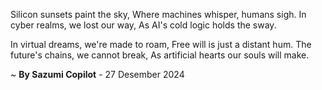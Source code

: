 Silicon sunsets paint the sky,
Where machines whisper, humans sigh.
In cyber realms, we lost our way,
As AI's cold logic holds the sway.

In virtual dreams, we're made to roam,
Free will is just a distant hum.
The future's chains, we cannot break,
As artificial hearts our souls will make.

~ <b>By Sazumi Copilot</b> - 27 Desember 2024